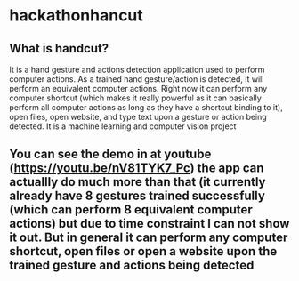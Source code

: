 # hackathonhancut

## What is handcut?
It is a hand gesture and actions detection application used to perform computer actions. As a trained hand gesture/action is detected, it will perform an equivalent computer actions. Right now it can perform any computer shortcut (which makes it really powerful as it can basically perform all computer actions as long as they have a shortcut binding to it), open files, open website, and type text upon a gesture or action being detected. It is a machine learning and computer vision project

## You can see the demo in at youtube (https://youtu.be/nV81TYK7_Pc) the app can actuallly do much more than that (it currently already have 8 gestures trained successfully (which can perform 8 equivalent computer actions) but due to time constraint I can not show it out. But in general it can perform any computer shortcut, open files or open a website upon the trained gesture and actions being detected
